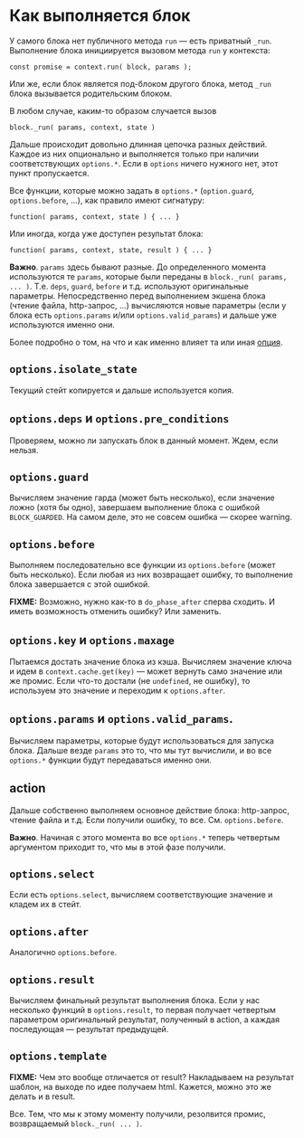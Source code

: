# Как выполняется блок

У самого блока нет публичного метода `run` — есть приватный `_run`.
Выполнение блока инициируется вызовом метода `run` у контекста:

    const promise = context.run( block, params );

Или же, если блок является под-блоком другого блока, метод `_run` блока
вызывается родительским блоком.

В любом случае, каким-то образом случается вызов

    block._run( params, context, state )

Дальше происходит довольно длинная цепочка разных действий.
Каждое из них опционально и выполняется только при наличии
соответствующих `options.*`. Если в `options` ничего нужного нет,
этот пункт пропускается.

Все функции, которые можно задать в `options.*` (`option.guard`,
`options.before`, ...), как правило имеют сигнатуру:

    function( params, context, state ) { ... }

Или иногда, когда уже доступен результат блока:

    function( params, context, state, result ) { ... }

**Важно**. `params` здесь бывают разные. До определенного момента
используются те `params`, которые были переданы в `block._run( params, ... )`.
Т.е. `deps`, `guard`, `before` и т.д. используют оригинальные параметры.
Непосредственно перед выполнением экшена блока (чтение файла, http-запрос, ...)
вычисляются новые параметры (если у блока есть `options.params` и/или `options.valid_params`)
и дальше уже используются именно они.

Более подробно о том, на что и как именно влияет та или иная [опция](./options.md).


## `options.isolate_state`

Текущий стейт копируется и дальше используется копия.


## `options.deps` и `options.pre_conditions`

Проверяем, можно ли запускать блок в данный момент. Ждем, если нельзя.


## `options.guard`

Вычисляем значение гарда (может быть несколько),
если значение ложно (хотя бы одно), завершаем выполнение блока с ошибкой `BLOCK_GUARDED`.
На самом деле, это не совсем ошибка — скорее warning.


## `options.before`

Выполняем последовательно все функции из `options.before` (может быть несколько).
Если любая из них возвращает ошибку, то выполнение блока завершается с этой ошибкой.

**FIXME:** Возможно, нужно как-то в `do_phase_after` сперва сходить. И иметь возможность отменить ошибку?
Или заменить.


## `options.key` и `options.maxage`

Пытаемся достать значение блока из кэша.
Вычисляем значение ключа и идем в `context.cache.get(key)` —
может вернуть само значение или же промис.
Если что-то достали (не `undefined`, не ошибку), то используем это значение
и переходим к `options.after`.


## `options.params` и `options.valid_params`.

Вычисляем параметры, которые будут использоваться для запуска блока.
Дальше везде `params` это то, что мы тут вычислили, и во все `options.*` функции
будут передаваться именно они.


## action

Дальше собственно выполняем основное действие блока: http-запрос, чтение файла и т.д.
Если получили ошибку, то все. См. `options.before`.

**Важно**. Начиная с этого момента во все `options.*` теперь четвертым аргументом
приходит то, что мы в этой фазе получили.


## `options.select`

Если есть `options.select`, вычисляем соответствующие значение и кладем их в стейт.


## `options.after`

Аналогично `options.before`.


## `options.result`

Вычисляем финальный результат выполнения блока. Если у нас несколько функций в `options.result`,
то первая получает четвертым параметром оригинальный результат, полученный в action,
а каждая последующая — результат предыдущей.


## `options.template`

**FIXME:** Чем это вообще отличается от result?
Накладываем на результат шаблон, на выходе по идее получаем html.
Кажется, можно это же делать и в result.


Все. Тем, что мы к этому моменту получили, резолвится промис, возвращаемый `block._run( ... )`.

